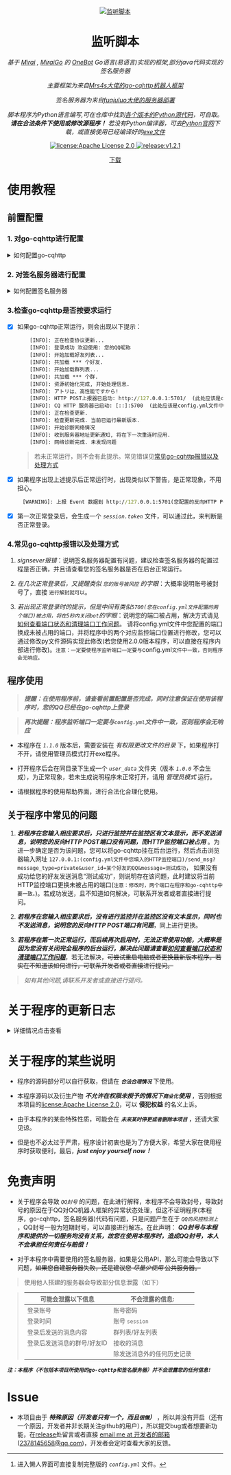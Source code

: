 <p align="center">
  <a href="https://github.com/certainstar/little-Python-software/releases" target="_blank">
    <img src="img/2.ico" width="200" height="200" alt="监听脚本">
  </a>
</p>

<div align="center">

# 监听脚本

_基于 [Mirai](https://github.com/mamoe/mirai) , [MiraiGo](https://github.com/Mrs4s/MiraiGo) 的 [OneBot](https://github.com/howmanybots/onebot/blob/master/README.md) Go语言(易语言)实现的框架,部分java代码实现的签名服务器_

_主要框架为来自[Mrs4s大佬的go-cqhttp机器人框架](https://github.com/Mrs4s/go-cqhttp/)_

_签名服务器为来自[fuqiuluo大佬的服务器部署](https://github.com/fuqiuluo/unidbg-fetch-qsign)_

_脚本程序为Python语言编写,可在仓库中找到[各个版本的Python源代码](https://github.com/certainstar/little-Python-software/tree/%E7%89%88%E6%9C%AC%E6%9B%B4%E6%96%B0/%E7%9B%91%E5%90%AC%E8%84%9A%E6%9C%ACpython%E6%BA%90%E7%A0%81)，可自取。__请在合法条件下使用或修改源程序！__ 若没有Python编译器，可去[Python官网](https://www.python.org/)下载，或直接使用已经编译好的[exe文件](https://github.com/certainstar/little-Python-software/tree/%E7%89%88%E6%9C%AC%E6%9B%B4%E6%96%B0/%E7%9B%91%E5%90%AC%E8%84%9A%E6%9C%AC%E5%8F%AF%E6%89%A7%E8%A1%8C%E6%96%87%E4%BB%B6(.exe))_

</div>

<p align="center">
  <a href="https://www.apache.org/licenses/LICENSE-2.0" target="_blank">
    <img src="https://img.shields.io/badge/license-Apache_License%20_2.0-orange" alt="license:Apache License 2.0">
  </a>
  <a href="https://github.com/certainstar/little-Python-software/releases" target="_blank">
    <img src="https://img.shields.io/badge/release-v1.2.1-blue" alt="release:v1.2.1">
  </a>
</p>

<p align="center">
  <a href="https://github.com/certainstar/little-Python-software/releases" target="_blank">下载</a>
</p>

# 使用教程

## 前置配置

### **1. 对go-cqhttp进行配置**
<details>
  <summary>如何配置go-cqhttp</summary>

  - 可进入[Mrs4s大佬的go-cqhttp项目库](https://github.com/Mrs4s/go-cqhttp/)，自行配置，其中[教学文档](https://docs.go-cqhttp.org)有[引导部分](https://docs.go-cqhttp.org/guide/#go-cqhttp)，可供学习参考。
  - 若不会配置可跟随下方步骤进行配置：
      <details>
        <summary>步骤如下</summary>

      - [x] 首先下载适合自己系统的最新的 _`go-cqhttp.exe`_ 文件，_[最新下载地址](https://github.com/Mrs4s/go-cqhttp/releases)_，或者直接导入[本库中的go-cqhttp.exe文件](https://github.com/certainstar/little-Python-software/blob/%E7%89%88%E6%9C%AC%E6%9B%B4%E6%96%B0/go-cqhttp/go-cqhttp.exe)，_`注意：本库中的go-cqhttp为amd64版本`_
      - [x] 下载后，点击 _`go-cqhttp.exe`_，会弹窗（如图配置go-cq步骤1），直接一路确认然后会在此目录下生成一个 _`go-cqhttp.bat`_ 文件，点击bat文件。
      <p align="center">
        <img src="img/配置go-cq步骤1.jpg" alt="配置go-cq步骤1">
        <p align="center">
          <span> 配置go-cq步骤1</span>
        </p>
      </p>
      
      - [x] 此时会生成一个如下图所示的弹窗，可以按照自身需求输入0~3，本程序以输入0为例子。输入后回车会生成一个 _`config.yml`_ 文件，打开后可以进行修改（可用记事本方式打开）,这里推荐用Sublime Text软件进行查看。[点击此处进入懒人界面][https://github.com/certainstar/Github-Pages-Save/blob/main/md/little-Python-software/onekey-yml.md] [^1]
      
      [^1]:进入懒人界面可直接复制完整版的 _`config.yml`_ 文件。

      <p align="center">
        <img src="img/配置go-cq步骤2.jpg" alt="配置go-cq步骤2">
        <p align="center">
          <span>配置go-cq步骤2<span>
        </p>
      </p>
    
      - [x] 首先将QQ号和相对应的密码进行输入，_`输入密码时记得在引号中输入`_ 。后续将

        ```yaml
        # 是否允许发送临时会话消息
        allow-temp-session: false
        ```
        改为：
        ```yaml
        # 是否允许发送临时会话消息
        allow-temp-session: true 
        ```

        然后移到文件 __最后__ ，将 _`server`_ 中加入如下代码（___注意：缩进一定要准确，同时 `post` 中的`监听地址端口号`要为`5700`，`反向HTTP POST端口号`要为`5701`，因为程序中的`监听端口号`和`反向HTTP POST端口号`分别为`5700`和`5701`，但如果你想要监听其他端口或者由于端口`5700`和端口`5701`已经被占用，请将go-cqhttp中的端口和程序源码中的监听端口同步修改 ，若您使用的是`2.0.0`版本，则只需要在程序内部进行修改，保证与go-cqhttp中一致即可。___）：

        ```yaml
        - http: # HTTP 通信设置
          address: 0.0.0.0:5700 # HTTP监听地址
          version: 11     # OneBot协议版本, 支持 11/12
          timeout: 5      # 反向 HTTP 超时时间, 单位秒，<5 时将被忽略
          long-polling:   # 长轮询拓展
            enabled: false       # 是否开启
            max-queue-size: 2000 # 消息队列大小，0 表示不限制队列大小，谨慎使用
          middlewares:
            <<: *default # 引用默认中间件
          post:           # 反向HTTP POST地址列表
            - url: 'http://127.0.0.1:5701'                # 地址
              secret: ''             # 密钥
              max-retries: 3         # 最大重试，0 时禁用
              retries-interval: 1500 # 重试时间，单位毫秒，0 时立即
        ```

        修改后的 _`server`_ 部分如下图所示，可自行比对检查：
      <p align="center">
        <img src="img/配置go-cq步骤3.png" width="400" height="250" alt="配置go-cq步骤3">
        <p align="center">
          <span>配置go-cq步骤3</span>
        </p>      
      </p>

      > ___注：如果不知道自己的端口是否被占用，[点击此处][https://github.com/certainstar/Github-Pages-Save/blob/main/md/little-Python-software/listening.md]学习如何查看和怎么清理后台文件。___

      - [x] 此时保存 _`config.yml`_ 文件，再次点击 _`go-cqhttp.bat`_ 文件，此时会生成一个 _`device.json`_ 文件,此时观察弹窗中的信息，如果未遇到 _`code 45`_ 错误，或者并未警告，账号有较高风险，则推荐继续向下操作。
        <div id="nowarning">
          未有报错或警告时，弹窗中会有以下信息（如图配置go-cq步骤4所示）
          
          <p align="center">
            <img src="img/配置go-cq步骤4.jpg" alt="配置go-cq步骤4">
            <p align="center">
              <span>配置go-cq步骤4</span>
            </p>
          </p>

          推荐输入1后回车，这时弹窗会显示 _`请前往该地址验证->网址`_，将网址复制到浏览器打开，完成滑条验证后关闭，若此时弹窗无报错，可能会出现类似以下信息：
          ```
          该QQ有设置密保:
          1.给手机***...***发送消息
          2.手机QQ扫码验证
          ```
          可自行选择1或2后回车，按照相对应的流程完成验证后，一般会正常登录。

          _若出现在滑条验证中输入`1.自动提交`时，验证网址一直加载不出来的情况（最近出现较多），请选择`2.手动抓取提交`，如果不知道怎么手动抓取，[点击此处][https://github.com/certainstar/Github-Pages-Save/blob/main/md/little-Python-software/Manually-capture.md]进行学习_

          若刚开始或完成滑块验证后有风险或遇到 _`code 45`_ 错误，请<a href="#qsign">配置签名服务器</a>，并对相应的 _`config.yml`_ 文件进行修改。
        </div>
      </details>      
</details>

### **2. 对签名服务器进行配置**
<details>
<summary id="qsign">如何配置签名服务器</summary>

> ___提醒：运行该签名服务器前需要配置`java环境`，所以若还未配置java环境可先去[java官网](https://www.java.com/)进行下载，然后进行配置（若java版本过低无法运行后续bat脚本，可直接利用java命令进行更新），如果不会配置，[请点击此处进入配置java环境教学部分][https://github.com/certainstar/Github-Pages-Save/blob/main/md/little-Python-software/java-config.md]___

> _问题：为什么要用签名服务器？为减少风控，减少`code45`  风控报错，最好对签名服务器进行配置_
  
  - 可进入[fuqiuluo大佬的签名服务器项目](https://github.com/fuqiuluo/unidbg-fetch-qsign)，并进行部署。或者更快捷的参考[rhwong大佬的一键部署项目](https://github.com/rhwong/unidbg-fetch-qsign-onekey)，并进行部署。
  - 若不会配置可跟随下方步骤进行配置：
      <details>
        <summary>步骤如下</summary>

      - [x] 首先查看目前 _`go-cqhttp.exe`_ 支持的签名服务器版本号(应该是向下兼容的)，然后在[大佬的签名服务器项目下载页面](https://github.com/fuqiuluo/unidbg-fetch-qsign/releases)进行下载自己想要的版本。或者直接下载本项目中已经[下载好的签名服务器](https://github.com/certainstar/little-Python-software/tree/%E7%89%88%E6%9C%AC%E6%9B%B4%E6%96%B0/%E7%AD%BE%E5%90%8D%E6%9C%8D%E5%8A%A1%E5%99%A8)。 _`注意：本库中的签名服务器版本为1.1.0版本`_（若下载本库中的请直接将本库的 _`签名服务器`_ 文件夹下载完全，其中包三个文件夹：_`bin`_ , _`lib`_ , _`txlib`_ 和一个 _`start.bat`_ 文件）
      - [x] 下载后打开会发现有一个 _`start.bat`_ 脚本（如果在大佬的项目中没有找到，可以自行编写，源码可查看本项目中的 [_`start.bat脚本源代码`_](https://github.com/certainstar/little-Python-software/blob/%E7%89%88%E6%9C%AC%E6%9B%B4%E6%96%B0/%E7%AD%BE%E5%90%8D%E6%9C%8D%E5%8A%A1%E5%99%A8/start.bat) ）或直接复制以下代码：
        ```bat
        bin\unidbg-fetch-qsign.bat --library=txlib\8.9.63 --port=8080  --count=1 --android_id= --host=0.0.0.0
        ```
      - [x] 打开 _`start.bat`_ 文件进行编辑（可用记事本方式打开），会发现 _`android_id`_ 变量还未填入，此时返回找到在配置go-cqhttp时产生的 _`device.json`_ 文，打开该文件，找到该文件中的 _`android_id`_ 变量，复制变量值后（_只复制引号中的值_），粘贴到 _`start.bat`_ 文件中的 _`android_id=`_ 后进行赋值( _赋值后`--host`部分与你所复制的值之间应该有一个空格_)，赋值后代码应该形如：
        ```bat
        bin\unidbg-fetch-qsign.bat --library=txlib\8.9.63 --port=8080  --count=1 --android_id=xxxx...xxxx --host=0.0.0.0
        ```
        __此处还有一个重点就是 _`library`_ 变量的值，此处代表QQ的协议值，只用关心 _`8.9.63`_ 这个值 ，看其是否与打开 _`go-cqhttp.bat`_ 时,系统弹窗上显示的使用协议是否一致__

        __例如打开_`go-cqhttp.bat`_ 后出现以下提示：__
        ```cmd
        [INFO]: 使用协议: Android Pad 8.9.63.11390
        ```
        说明使用协议为 _`8.9.63`_ 版本，与 _`library`_ 变量的值一致，若不一致，则需要修改 _`library`_ 变量的值与go-cqhttp版本中一致。

        保存点击 _`start.bat`_ 文件，打开后如果有系统弹窗运行且没有显示有问题，就说明签名服务器配置成功(另一方面，也可以通过查看go-cqhttp中是否显示签名服务器有问题来判断是否配置成功)。
        一般若运行成功会在最后一行出现以下代码：
        ```bat
        [FEKit_]info: task_handle.h:74 TaskSystem not allow
        ```
        此时返回找到配置go-cqhttp时生成的 _`config.yml`_ 文件，打开将签名服务器填入，即将代码
        ```yaml
        # 服务器可使用docker在本地搭建或者使用他人开放的服务
        sign-server: '-'
        ```
        修改为：
        ```yaml
        # 服务器可使用docker在本地搭建或者使用他人开放的服务
        sign-server: 'http://localhost:8080'
        ```
        或者修改为：
        ```yaml
        # 服务器可使用docker在本地搭建或者使用他人开放的服务
        sign-server: 'http://127.0.0.1:8080'
        ```
        保存 _`config.yml`_ 后打开 _`go-cqhttp.bat`_ 脚本（此时要保证 _`start.bat`_ 脚本生成的签名服务器在后台运行，即生成的系统弹窗未关闭）。后续按照上述<a href="#nowarning" >未有报错或警告时</a>的操作进行操作。

        由于部分原因，可能在第一次正常登录后，后续登录就不需要再挂上签名服务器，直接点击 _`go-cqhttp.bat`_ 脚本进行启动即可。若不放心，认为还有封号风险，可以在后续登录时先启动 _`start.bat`_ 脚本然后再启动 _`go-cqhttp.bat`_ 脚本。
      </details>  
</details>

### **3.检查go-cqhttp是否按要求运行**

- [x] 如果go-cqhttp正常运行，则会出现以下提示：
    ```cmd
        [INFO]: 正在检查协议更新...
        [INFO]: 登录成功 欢迎使用: 您的QQ昵称
        [INFO]: 开始加载好友列表...
        [INFO]: 共加载 *** 个好友.
        [INFO]: 开始加载群列表...
        [INFO]: 共加载 *** 个群.
        [INFO]: 资源初始化完成, 开始处理信息.
        [INFO]: アトリは、高性能ですから!
        [INFO]: HTTP POST上报器已启动: http://127.0.0.1:5701/  (此处应该是config.yml文件中您配置的反向HTTP POST监听端口号)
        [INFO]: CQ HTTP 服务器已启动: [::]:5700  (此处应该是config.yml文件中您配置的HTTP监听地址端口号)
        [INFO]: 正在检查更新.
        [INFO]: 检查更新完成. 当前已运行最新版本.
        [INFO]: 开始诊断网络情况
        [INFO]: 收到服务器地址更新通知, 将在下一次重连时应用.
        [INFO]: 网络诊断完成. 未发现问题
   ```
   > 若未正常运行，则不会有此提示。常见错误见<a href="#error">常见go-cqhttp报错以及处理方式</a>

- [x] 如果程序出现上述提示后正常运行时，出现类似以下警告，是正常现象，不用担心。
```cmd
     [WARNING]: 上报 Event 数据到 http://127.0.0.1:5701(您配置的反向HTTP POST端口号)/ 失败: Post "http://127.0.0.1:5701/": dial tcp 127.0.0.1:5701: connectex: No connection could be made because the target machine actively refused it. 将进行第 n 次重试
```

- [x] 第一次正常登录后，会生成一个 _`session.token`_ 文件，可以通过此，来判断是否正常登录。

### **4.常见go-cqhttp报错以及处理方式**
<span id="error"></span>

1. _signsever报错_：说明签名服务器配置有问题，建议检查签名服务器的配置过程是否正确，并且请查看您的签名服务器是否在后台正常运行。

2. _在几次正常登录后，又提醒类似 `您的账号被风控` 的字眼_：大概率说明账号被封号了，直接 `进行解封就可以`。

3. _若出现正常登录时的提示，但是中间有类似`5700(您在config.yml文件配置的两个端口)被占用，将在5秒内关闭bot`的字眼_：说明您的端口被占用，解决方式请见[如何查看端口状态和清理端口工作问题](https://github.com/certainstar/Github-Pages-Save/blob/main/md/little-Python-software/listening.md)。 
请将config.yml文件中您配置的端口换成未被占用的端口，并将程序中的两个对应监控端口位置进行修改，您可以通过修改py文件源码实现此修改(若您使用2.0.0版本程序，可以直接在程序内部进行修改)。`注意：一定要使程序监听端口一定要与`config.yml`文件中一致，否则程序会无响应。`

## 程序使用

>___提醒：在使用程序前，请查看前置配置是否完成，同时注意保证在使用该程序时，您的QQ已经在go-cqhttp上登录___

>___再次提醒：程序监听端口一定要与`config.yml`文件中一致，否则程序会无响应___

- 本程序在 _`1.1.0`_ 版本后，需要安装在 _有权限更改文件的目录_ 下，如果程序打不开，请使用管理员模式打开exe程序。

- 打开程序后会在同目录下生成一个 _`user_data`_ 文件夹（版本 _`1.0.0`_ 不会生成），为正常现象，若未生成说明程序未正常打开，请用 _管理员模式_ 运行。

- 请根据程序的使用帮助界面，进行合法化合理化使用。

## 关于程序中常见的问题

1. ___若程序在您输入相应要求后，只进行监控并在监控区有文本显示，而不发送消息，说明您的反向HTTP POST端口没有问题，而HTTP监控端口被占用___ 。为进一步确定是否为该问题，您可以将go-cqhttp挂在后台运行，然后点击浏览器输入网址 `127.0.0.1:(config.yml文件中您填入的HTTP监控端口)/send_msg?message_type=private&user_id=某个好友的QQ&message=测试成功`， 如果没有成功给您的好友发送消息“测试成功”，则说明存在该问题，此时建议将当前HTTP监控端口更换未被占用的端口(`注意：修改时，两个端口在程序和go-cqhttp中要一致。`)。若成功发送，且不知道如何解决，可联系开发者或者直接进行提问。

2. ___若程序在您输入相应要求后，没有进行监控并在监控区没有文本显示，同时也不发送消息，说明您的反向HTTP POST端口有问题___，同上进行更换。

3. ___若程序在第一次正常运行，而后续再次启用时，无法正常使用功能，大概率是因为您没有关闭完全程序的后台运行，解决此问题请查看[如何查看端口状态和清理端口工作问题](https://github.com/certainstar/Github-Pages-Save/blob/main/md/little-Python-software/listening.md)___，若无法解决，~~可尝试重启电脑或者更换最新版本程序。若实在不知道该如何进行，可联系开发者或者直接进行提问。~~

> _如有其他问题,请联系开发者或直接进行提问。_

# 关于程序的更新日志

<details>
    <summary>详细情况点击查看</summary>

### 关于版本1.0.0

- 为程序的第一版，只是实现了最初监控某个特定QQ群中包含某些关键词的功能。

### 关于版本1.1.0

- 在第一版基础上，新增一个监控窗口并显示监控内容。

### 关于版本1.2.1（~~此版本由于有大量bug不建议使用~~）

- 在上一版基础上，对关闭程序后flask线程仍然要手动关闭的问题进行修复，并添加一个安全退出按键和终止监控功能，同时为了更加清晰是否检测到关键词，将接受消息中的关键词进行标红处理。

### 关于版本2.0.0

- 当前最新版本，应该在未来很长时间不会新增功能和优化，只会修改部分反馈bug。

- 修复了 _部分导致程序异常崩溃的问题（不填入群聊或其他消息直接点击开始监控导致的程序崩溃，正常运行后点停止监控再点击安全退出导致的程序崩溃）_ 。

- _相对版本1.X.X升级页面。_

- __有人在群聊中发送其他消息时，消息无法显示，而显示乱码的问题进行优化。__

-  ___新增`定时功能`，`选择“检测关键词并发消息”次数的功能`,`修改监控对象和发送对象功能`（其他新加功能在使用过程中可以发现）。在另一方面，为了优化关键词的选择，不那么单调，新增了“或和并”选择关键词方法。___

</details>

# 关于程序的某些说明

- 程序的源码部分可以自行获取，但请在 ___`合法合理情况`___ 下使用。

- 本程序源码以及衍生产物 ___不允许在权限未授予的情况下`商业化`使用___ ，否则根据本项目的[license:Apache License 2.0](https://www.apache.org/licenses/LICENSE-2.0)，可以 __侵犯权益__ 的名义上诉。

- 由于本程序的某些特殊性质，可能会在 ___`未来某时停更或者删除本项目`___ ，还请大家见谅。

- 但是也不必太过于严肃，程序设计初衷也是为了方便大家，希望大家在使用程序时获取便利，最后，___just enjoy yourself now！___

# 免责声明

- 关于程序会导致 _`QQ封号`_ 的问题，在此进行解释，本程序不会导致封号，导致封号的原因在于QQ对QQ机器人框架的异常状态处理，但这不证明程序(本程序，go-cqhttp，签名服务器)代码有问题，只是问题产生在于 _`QQ的风控检测上`_ ，QQ封号一般为短期封号，可以直接进行解冻。在此声明： ___QQ封号与本程序和提供的一切服务均没有关系，故您在使用本程序时，造成QQ封号，本人不会承担任何责任与赔偿！___

- 对于本程序中需要使用的签名服务器，如果是公用API，那么可能会导致以下问题，~~如果您自建服务器失败，还是建议您 _尽量少使用_ 公共服务器。~~

> 使用他人搭建的服务器会导致部分信息泄露（如下）

> | 可能会泄露以下信息          | 不会泄露的信息: |
> | --------------------------- | --------------- |
> | 登录账号                    | 账号密码        |
> | 登录时间                    | 账号 `session`  |
> | 登录后发送的消息内容        | 群列表/好友列表 |
> | 登录后发送消息的群号/好友ID | 接收的消息      |
> |  | 除发送消息外的任何历史记录      |

___`注：本程序（不包括本项目所使用的go-cqhttp和签名服务器）并不会泄露您的任何信息!`___

# Issue

- 本项目由于 ___特殊原因（开发者只有一个，而且`很懒`）___ ，所以并没有开启（还有一个原因，开发者并非长期关注github的用户），所以提交bug或者想要新功能，在[release](https://github.com/certainstar/little-Python-software/releases)处留言或者直接
<a href="mailto:2378145658@qq.com">email me at 开发者的邮箱</a>(2378145658@qq.com)，开发者会定时查看大家的反馈。